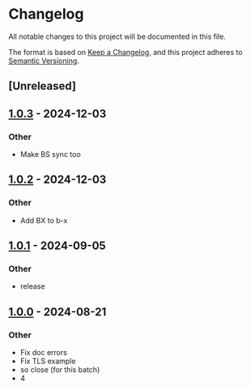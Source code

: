 # Changelog
All notable changes to this project will be documented in this file.

The format is based on [Keep a Changelog](https://keepachangelog.com/en/1.0.0/),
and this project adheres to [Semantic Versioning](https://semver.org/spec/v2.0.0.html).

## [Unreleased]

## [1.0.3](https://github.com/bearcove/loona/compare/b-x-v1.0.2...b-x-v1.0.3) - 2024-12-03

### Other

- Make BS sync too

## [1.0.2](https://github.com/bearcove/loona/compare/b-x-v1.0.1...b-x-v1.0.2) - 2024-12-03

### Other

- Add BX to b-x

## [1.0.1](https://github.com/bearcove/loona/compare/b-x-v1.0.0...b-x-v1.0.1) - 2024-09-05

### Other
- release

## [1.0.0](https://github.com/bearcove/loona/releases/tag/b-x-v1.0.0) - 2024-08-21

### Other
- Fix doc errors
- Fix TLS example
- so close (for this batch)
- 4

